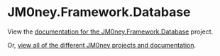 # JM0ney.Framework.Database

View the [documentation for the JM0ney.Framework.Database](https://jason-iverson.com/documentation/JM0ney.Framework.Database) project.

Or, [view all of the different JM0ney projects and documentation](https://jason-iverson.com/documentation).